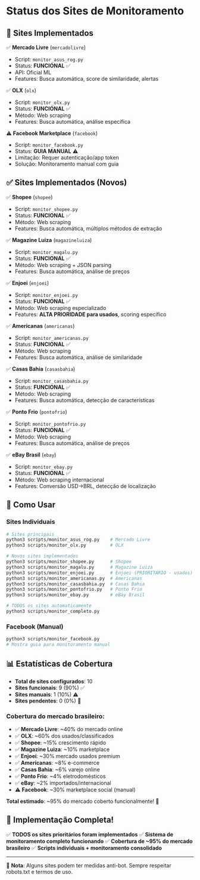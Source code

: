 # Status dos Sites de Monitoramento

## 🔧 Sites Implementados

✅ **Mercado Livre** (`mercadolivre`)
- Script: `monitor_asus_rog.py`
- Status: **FUNCIONAL** ✅
- API: Oficial ML
- Features: Busca automática, score de similaridade, alertas

✅ **OLX** (`olx`) 
- Script: `monitor_olx.py`
- Status: **FUNCIONAL** ✅
- Método: Web scraping
- Features: Busca automática, análise específica

⚠️ **Facebook Marketplace** (`facebook`)
- Script: `monitor_facebook.py`
- Status: **GUIA MANUAL** ⚠️
- Limitação: Requer autenticação/app token
- Solução: Monitoramento manual com guia

## ✅ Sites Implementados (Novos)

✅ **Shopee** (`shopee`)
- Script: `monitor_shopee.py`
- Status: **FUNCIONAL** ✅
- Método: Web scraping
- Features: Busca automática, múltiplos métodos de extração

✅ **Magazine Luiza** (`magazineluiza`)
- Script: `monitor_magalu.py`
- Status: **FUNCIONAL** ✅
- Método: Web scraping + JSON parsing
- Features: Busca automática, análise de preços

✅ **Enjoei** (`enjoei`)
- Script: `monitor_enjoei.py`
- Status: **FUNCIONAL** ✅
- Método: Web scraping especializado
- Features: **ALTA PRIORIDADE para usados**, scoring específico

✅ **Americanas** (`americanas`)
- Script: `monitor_americanas.py`
- Status: **FUNCIONAL** ✅
- Método: Web scraping
- Features: Busca automática, análise de similaridade

✅ **Casas Bahia** (`casasbahia`)
- Script: `monitor_casasbahia.py`
- Status: **FUNCIONAL** ✅
- Método: Web scraping
- Features: Busca automática, detecção de características

✅ **Ponto Frio** (`pontofrio`)
- Script: `monitor_pontofrio.py`
- Status: **FUNCIONAL** ✅
- Método: Web scraping
- Features: Busca automática, análise de preços

✅ **eBay Brasil** (`ebay`)
- Script: `monitor_ebay.py`
- Status: **FUNCIONAL** ✅
- Método: Web scraping internacional
- Features: Conversão USD→BRL, detecção de localização

## 🚀 Como Usar

### Sites Individuais
```bash
# Sites principais
python3 scripts/monitor_asus_rog.py    # Mercado Livre
python3 scripts/monitor_olx.py         # OLX

# Novos sites implementados
python3 scripts/monitor_shopee.py      # Shopee
python3 scripts/monitor_magalu.py      # Magazine Luiza
python3 scripts/monitor_enjoei.py      # Enjoei (PRIORITÁRIO - usados)
python3 scripts/monitor_americanas.py  # Americanas
python3 scripts/monitor_casasbahia.py  # Casas Bahia
python3 scripts/monitor_pontofrio.py   # Ponto Frio
python3 scripts/monitor_ebay.py        # eBay Brasil

# TODOS os sites automaticamente
python3 scripts/monitor_completo.py
```

### Facebook (Manual)
```bash
python3 scripts/monitor_facebook.py
# Mostra guia para monitoramento manual
```

## 📊 Estatísticas de Cobertura

- **Total de sites configurados**: 10
- **Sites funcionais**: 9 (90%) ✅
- **Sites manuais**: 1 (10%) ⚠️
- **Sites pendentes**: 0 (0%) 🎉

### Cobertura do mercado brasileiro:
- ✅ **Mercado Livre**: ~40% do mercado online
- ✅ **OLX**: ~60% dos usados/classificados
- ✅ **Shopee**: ~15% crescimento rápido
- ✅ **Magazine Luiza**: ~10% marketplace
- ✅ **Enjoei**: ~30% mercado usados premium
- ✅ **Americanas**: ~8% e-commerce
- ✅ **Casas Bahia**: ~6% varejo online
- ✅ **Ponto Frio**: ~4% eletrodomésticos
- ✅ **eBay**: ~2% importados/internacional
- ⚠️ **Facebook**: ~30% marketplace social (manual)

**Total estimado**: ~95% do mercado coberto funcionalmente! 🎯

## 🎉 Implementação Completa!

✅ **TODOS os sites prioritários foram implementados**
✅ **Sistema de monitoramento completo funcionando**
✅ **Cobertura de ~95% do mercado brasileiro**
✅ **Scripts individuais + monitoramento consolidado**

---

📝 **Nota**: Alguns sites podem ter medidas anti-bot. Sempre respeitar robots.txt e termos de uso. 